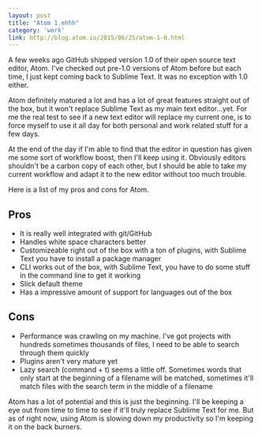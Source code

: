 ```yaml
---
layout: post
title: "Atom 1.ehhh"
category: 'work'
link: http://blog.atom.io/2015/06/25/atom-1-0.html
---
```


A few weeks ago GitHub shipped version 1.0 of their open source text editor, Atom. I've checked out pre-1.0 versions of Atom before but each time, I just kept coming back to Sublime Text. It was no exception with 1.0 either.

Atom definitely matured a lot and has a lot of great features straight out of the box, but it won't replace Sublime Text as my main text editor...yet. For me the real test to see if a new text editor will replace my current one, is to force myself to use it all day for both personal and work related stuff for a few days.

<!--more-->

At the end of the day if I'm able to find that the editor in question has given me some sort of workflow boost, then I'll keep using it. Obviously editors shouldn't be a carbon copy of each other, but I should be able to take my current workflow and adapt it to the new editor without too much trouble.

Here is a list of my pros and cons for Atom.

## Pros

- It is really well integrated with git/GitHub
- Handles white space characters better
- Customizeable right out of the box with a ton of plugins, with Sublime Text you have to install a package manager
- CLI works out of the box, with Sublime Text, you have to do some stuff in the command line to get it working
- Slick default theme
- Has a impressive amount of support for languages out of the box

## Cons

- Performance was crawling on my machine. I've got projects with hundreds sometimes thousands of files, I need to be able to search through them quickly
- Plugins aren't very mature yet
- Lazy search (command + t) seems a little off. Sometimes words that only start at the beginning of a filename will be matched, sometimes it'll match files with the search term in the middle of a filename

Atom has a lot of potential and this is just the beginning. I'll be keeping a eye out from time to time to see if it'll truly replace Sublime Text for me. But as of right now, using Atom is slowing down my productivity so I'm keeping it on the back burners.
